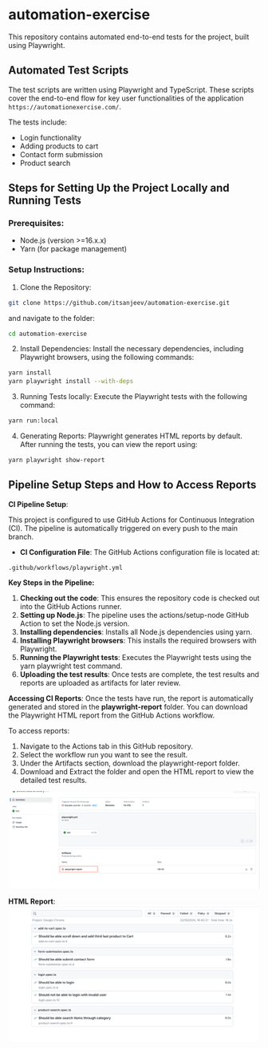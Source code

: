 # automation-exercise

This repository contains automated end-to-end tests for the project, built using Playwright.

## Automated Test Scripts
The test scripts are written using Playwright and TypeScript. These scripts cover the end-to-end flow for key user functionalities of the application `https://automationexercise.com/`.

The tests include:
* Login functionality
* Adding products to cart
* Contact form submission
* Product search

## Steps for Setting Up the Project Locally and Running Tests

### Prerequisites:

* Node.js (version >=16.x.x)
* Yarn (for package management)

### Setup Instructions:

1. Clone the Repository:

```bash 
git clone https://github.com/itsanjeev/automation-exercise.git
```
and navigate to the folder:
```bash
cd automation-exercise
```
2. Install Dependencies: Install the necessary dependencies, including Playwright browsers, using the following commands:

```bash
yarn install
yarn playwright install --with-deps
```
3. Running Tests locally: Execute the Playwright tests with the following command:

```bash
yarn run:local
```
4. Generating Reports: Playwright generates HTML reports by default. After running the tests, you can view the report using:
```bash
yarn playwright show-report
```

## Pipeline Setup Steps and How to Access Reports

**CI Pipeline Setup**:

This project is configured to use GitHub Actions for Continuous Integration (CI). The pipeline is automatically triggered on every push to the main branch.

* **CI Configuration File**: The GitHub Actions configuration file is located at:
```
.github/workflows/playwright.yml
```

**Key Steps in the Pipeline:**
1. **Checking out the code**: This ensures the repository code is checked out into the GitHub Actions runner.
2. **Setting up Node.js**: The pipeline uses the actions/setup-node GitHub Action to set the Node.js version.
3. **Installing dependencies**: Installs all Node.js dependencies using yarn.
4. **Installing Playwright browsers**: This installs the required browsers with Playwright.
5. **Running the Playwright tests**: Executes the Playwright tests using the yarn playwright test command.
6. **Uploading the test results**: Once tests are complete, the test results and reports are uploaded as artifacts for later review.

**Accessing CI Reports**:
Once the tests have run, the report is automatically generated and stored in the **playwright-report** folder. You can download the Playwright HTML report from the GitHub Actions workflow.

To access reports:
1. Navigate to the Actions tab in this GitHub repository.
2. Select the workflow run you want to see the result.
3. Under the Artifacts section, download the playwright-report folder.
4. Download and Extract the folder and open the HTML report to view the detailed test results.

![img.png](img.png)

**HTML Report**:
![img_1.png](img_1.png)
